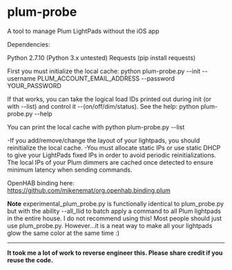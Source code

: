 # plum-probe
A tool to manage Plum LightPads without the iOS app

Dependencies:

Python 2.7.10 (Python 3.x untested)
Requests (pip install requests)

First you must initialize the local cache:
python plum-probe.py --init --username PLUM_ACCOUNT_EMAIL_ADDRESS --password YOUR_PASSWORD

If that works, you can take the logical load IDs printed out during init (or with --list) and control it --(on/off/dim/status). 
See the help: python plum-probe.py --help

You can print the local cache with python plum-probe.py --list

-If you add/remove/change the layout of your lightpads, you should reinitialize the local cache.
-You must allocate static IPs or use static DHCP to give your LightPads fixed IPs in order to avoid periodic reinitializations. The local IPs of your Plum dimmers are cached once detected to ensure minimum latency when sending commands.

OpenHAB binding here: https://github.com/mikenemat/org.openhab.binding.plum

**Note** experimental_plum_probe.py is functionally identical to plum_probe.py but with the ability --all_llid to batch apply a command to all Plum lightpads in the entire house. I do not recommend using this! Most people should just use plum_probe.py. However...it is a neat way to make all your lightpads glow the same color at the same time :)

--------------------------------------------------

**It took me a lot of work to reverse engineer this. Please share credit if you reuse the code.**
